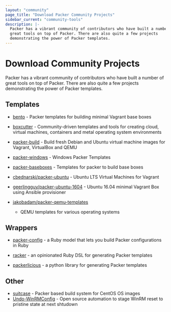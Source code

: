 ```yaml
---
layout: "community"
page_title: "Download Packer Community Projects"
sidebar_current: "community-tools"
description: |-
  Packer has a vibrant community of contributors who have built a number of
  great tools on top of Packer. There are also quite a few projects
  demonstrating the power of Packer templates.
---
```


# Download Community Projects

Packer has a vibrant community of contributors who have built a number of great
tools on top of Packer. There are also quite a few projects demonstrating the
power of Packer templates.

## Templates

- [bento](https://github.com/chef/bento) - Packer templates for building minimal
  Vagrant base boxes

- [boxcutter](https://github.com/boxcutter) - Community-driven templates and
  tools for creating cloud, virtual machines, containers and metal operating
  system environments

- [packer-build](https://github.com/tylert/packer-build) - Build fresh Debian
  and Ubuntu virtual machine images for Vagrant, VirtualBox and QEMU

- [packer-windows](https://github.com/joefitzgerald/packer-windows) - Windows
  Packer Templates

- [packer-baseboxes](https://github.com/taliesins/packer-baseboxes) - Templates
  for packer to build base boxes

- [cbednarski/packer-ubuntu](https://github.com/cbednarski/packer-ubuntu) -
  Ubuntu LTS Virtual Machines for Vagrant

* [geerlingguy/packer-ubuntu-1604](https://github.com/geerlingguy/packer-ubuntu-1604) 
  \- Ubuntu 16.04 minimal Vagrant Box using Ansible provisioner

* [jakobadam/packer-qemu-templates](https://github.com/jakobadam/packer-qemu-templates)
  - QEMU templates for various operating systems

## Wrappers

- [packer-config](https://github.com/ianchesal/packer-config) - a Ruby model that lets you build Packer configurations in Ruby

- [racker](https://github.com/aspring/racker) - an opinionated Ruby DSL for generating Packer templates

- [packerlicious](https://github.com/mayn/packerlicious) - a python library for generating Packer templates

## Other

- [suitcase](https://github.com/tmclaugh/suitcase) - Packer based build system for CentOS OS images
- [Undo-WinRMConfig](https://cloudywindows.io/post/winrm-for-provisioning---close-the-door-on-the-way-out-eh/) - Open source automation to stage WinRM reset to pristine state at next shtudown
